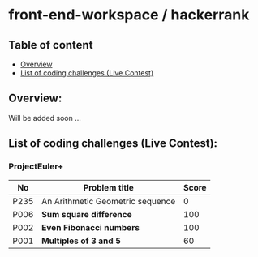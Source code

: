 # front-end-workspace / hackerrank  

## Table of content
- [Overview](#overview)
- [List of coding challenges (Live Contest)](#list-of-coding-challenges-live-contest)

## Overview:  

Will be added soon ...

## List of coding challenges (Live Contest):  
### ProjectEuler+
 
No | Problem title | Score |
---- | ---- | ----
P235 | An Arithmetic Geometric sequence | 0
P006 | **Sum square difference** | 100
P002 | **Even Fibonacci numbers** | 100
P001 | **Multiples of 3 and 5** | 60